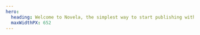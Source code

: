 ```yaml
---
hero:
  heading: Welcome to Novela, the simplest way to start publishing with Hugo.
  maxWidthPX: 652
---
```

